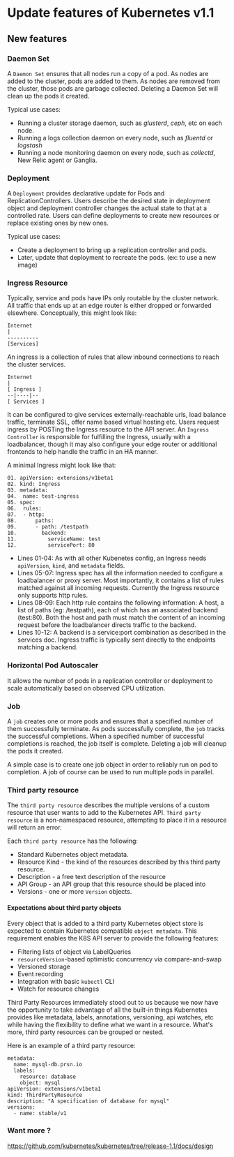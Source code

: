 # Update features of Kubernetes v1.1

## New features
### Daemon Set
A `Daemon Set` ensures that all nodes run a copy of a pod. As nodes are added to the cluster, pods are added to them. As nodes are removed from the cluster, those pods are garbage collected. Deleting a Daemon Set will clean up the pods it created.

Typical use cases:
- Running a cluster storage daemon, such as *glusterd*, *ceph*, etc on each node.
- Running a logs collection daemon on every node, such as *fluentd* or *logstash*
- Running a node monitoring daemon on every node, such as *collectd*, New Relic agent or Ganglia.

### Deployment
A `Deployment` provides declarative update for Pods and ReplicationControllers. Users describe the desired state in deployment object and deployment controller changes the actual state to that at a controlled rate. Users can define deployments to create new resources or replace existing ones by new ones.

Typical use cases:
- Create a deployment to bring up a replication controller and pods.
- Later, update that deployment to recreate the pods. (ex: to use a new image)

### Ingress Resource
Typically, service and pods have IPs only routable by the cluster network. All traffic that ends up at an edge router is either dropped or forwarded elsewhere. Conceptually, this might look like:
```
Internet
|
----------
[Services]
```
An ingress is a collection of rules that allow inbound connections to reach the cluster services.
```
Internet
|
[ Ingress ]
--|----|--
[ Services ]
```
It can be configured to give services externally-reachable urls, load balance traffic, terminate SSL, offer name based virtual hosting etc. Users request ingress by POSTing the Ingress resource to the API server. An `Ingress Controller` is responsible for fulfilling the Ingress, usually with a loadbalancer, though it may also configure your edge router or additional frontends to help handle the traffic in an HA manner.

A minimal Ingress might look like that:
```
01. apiVersion: extensions/v1beta1
02. kind: Ingress
03. metadata:
04.  name: test-ingress
05. spec:
06.  rules:
07.  - http:
08.      paths:
09.      - path: /testpath
10.        backend:
11.          serviceName: test
12.          servicePort: 80
```
- Lines 01-04: As with all other Kubenetes config, an Ingress needs `apiVersion`, `kind`, and `metadata` fields.
- Lines 05-07: Ingress spec has all the information needed to configure a loadbalancer or proxy server. Most importantly, it contains a list of rules matched against all incoming requests. Currently the Ingress resource only supports http rules.
- Lines 08-09: Each http rule contains the following information: A host, a list of paths (eg: /testpath), each of which has an associated backend (test:80). Both the host and path must match the content of an incoming request before the loadbalancer directs traffic to the backend.
- Lines 10-12: A backend is a service:port combination as described in the services doc. Ingress traffic is typically sent directly to the endpoints matching a backend.

### Horizontal Pod Autoscaler
It allows the number of pods in a replication controller or deployment to scale automatically based on observed CPU utilization.

### Job
A `job` creates one or more pods and ensures that a specified number of them successfully terminate. As pods successfully complete, the `job` tracks the successful completions. When a specified number of successful completions is reached, the job itself is complete. Deleting a job will cleanup the pods it created.

A simple case is to create one job object in order to reliably run on pod to completion. A job of course can be used to run multiple pods in parallel.

### Third party resource
The `third party resource` describes the multiple versions of a custom resource that user wants to add to the Kubernetes API. `Third party resource` is a non-namespaced resource, attempting to place it in a resource will return an error.

Each `third party resource` has the following:
- Standard Kubernetes object metadata.
- Resource Kind - the kind of the resources described by this third party resource.
- Description - a free text description of the resource
- API Group - an API group that this resource should be placed into
- Versions - one or more `Version` objects.

#### Expectations about third party objects
Every object that is added to a third party Kubernetes object store is expected to contain Kubernetes compatible `object metadata`. This requirement enables the K8S API server to provide the following features:
- Filtering lists of object via LabelQueries
- `resourceVersion`-based optimistic concurrency via compare-and-swap
- Versioned storage
- Event recording
- Integration with basic `kubectl` CLI
- Watch for resource changes

Third Party Resources immediately stood out to us because we now have the opportunity to take advantage of all the built-in things Kubernetes provides like metadata, labels, annotations, versioning, api watches, etc while having the flexibility to define what we want in a resource. What's more, third party resources can be grouped or nested.

Here is an example of a third party resource:
```
metadata:
  name: mysql-db.prsn.io
  labels:
    resource: database
    object: mysql
apiVersion: extensions/v1beta1
kind: ThirdPartyResource
description: "A specification of database for mysql"
versions:
  - name: stable/v1
```

### Want more ?
https://github.com/kubernetes/kubernetes/tree/release-1.1/docs/design
